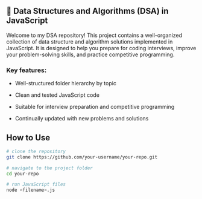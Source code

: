 ## 📁 Data Structures and Algorithms (DSA) in JavaScript
Welcome to my DSA repository! This project contains a well-organized collection of data structure and algorithm solutions implemented in JavaScript. It is designed to help you prepare for coding interviews, improve your problem-solving skills, and practice competitive programming.

### Key features:

- Well-structured folder hierarchy by topic

- Clean and tested JavaScript code

- Suitable for interview preparation and competitive programming

- Continually updated with new problems and solutions

## How to Use

```bash
# clone the repository
git clone https://github.com/your-username/your-repo.git

# navigate to the project folder
cd your-repo

# run JavaScript files
node <filename>.js
